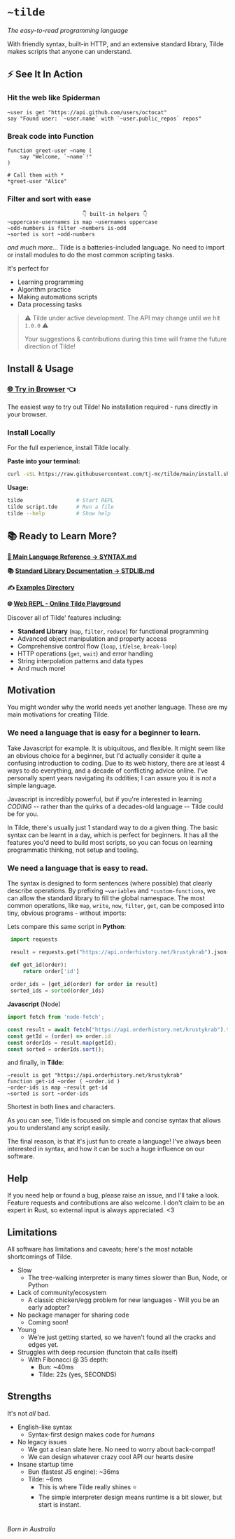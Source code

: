 # `~tilde` 

*The easy-to-read programming language*

With friendly syntax, built-in HTTP, and an extensive standard library, Tilde makes scripts that anyone can understand.

## ⚡️ See It In Action

### Hit the web like Spiderman
```tilde
~user is get "https://api.github.com/users/octocat"
say "Found user: `~user.name` with `~user.public_repos` repos"
```

### Break code into Function 
```tilde
function greet-user ~name (
    say "Welcome, `~name`!"
)

# Call them with *
*greet-user "Alice"
```

### Filter and sort with ease 
```tilde
                        👇 built-in helpers 👇
~uppercase-usernames is map ~usernames uppercase
~odd-numbers is filter ~numbers is-odd
~sorted is sort ~odd-numbers
```

_and much more..._ 
Tilde is a batteries-included language. No need to import or install modules to do the most common scripting tasks. 

It's perfect for 
- Learning programming
- Algorithm practice
- Making automations scripts
- Data processing tasks


> ⚠️ Tilde under active development. The API may change until we hit `1.0.0` ⚠️
> 
> Your suggestions & contributions during this time will frame the future direction of Tilde!
## Install & Usage

### [🌐 Try in Browser](https://tj-mc.github.io/tilde/) 👈

The easiest way to try out Tilde! No installation required - runs directly in your browser.




### Install Locally
For the full experience, install Tilde locally.

**Paste into your terminal:**
```bash
curl -sSL https://raw.githubusercontent.com/tj-mc/tilde/main/install.sh | bash
```

**Usage:**
```bash
tilde                 # Start REPL
tilde script.tde      # Run a file
tilde --help          # Show help
```

## 📚 Ready to Learn More?

**[📖 Main Language Reference → SYNTAX.md](docs/SYNTAX.md)**

**📚 [Standard Library Documentation → STDLIB.md](docs/STDLIB.md)**

**✍️ [Examples Directory](./examples)**

**🌐 [Web REPL - Online Tilde Playground](https://tj-mc.github.io/tilde/)**


Discover all of Tilde' features including:
- **Standard Library** (`map`, `filter`, `reduce`) for functional programming
- Advanced object manipulation and property access
- Comprehensive control flow (`loop`, `if`/`else`, `break-loop`)
- HTTP operations (`get`, `wait`) and error handling
- String interpolation patterns and data types
- And much more!


## Motivation
You might wonder why the world needs yet another language. These are my main motivations for creating Tilde.

### We need a language that is easy for a beginner to **learn**.

Take Javascript for example. It is ubiquitous, and flexible. It might seem like an obvious choice for a beginner, but I'd actually consider it quite a confusing introduction to coding.
Due to its web history, there are at least 4 ways to do everything, and a decade of conflicting advice online. I've personally spent years navigating its oddities; I can assure you it is *not* a simple language.

Javascript is incredibly powerful, but if you're interested in learning _CODING_ -- rather than the quirks of a decades-old language -- Tilde could be for you.

In Tilde, there's usually just 1 standard way to do a given thing. 
The basic syntax can be learnt in a day, which is perfect for beginners. It has all the features you'd need to build most scripts, so you can focus on learning programmatic thinking, not setup and tooling.

### We need a language that is easy to **read**.

The syntax is designed to form sentences (where possible) that clearly describe operations.
By prefixing `~variables` and `*custom-functions`, we can allow the standard library to fill the global namespace. The most common operations, like `map`, `write`, `now`, `filter`, `get`, can be composed into tiny, obvious programs - without imports:


Lets compare this same script in **Python**:
```python
 import requests

 result = requests.get("https://api.orderhistory.net/krustykrab").json()

 def get_id(order):
     return order['id']
     
 order_ids = [get_id(order) for order in result]
 sorted_ids = sorted(order_ids)

```

**Javascript** (Node)
```js
import fetch from 'node-fetch';

const result = await fetch("https://api.orderhistory.net/krustykrab").then(r => r.json());
const getId = (order) => order.id
const orderIds = result.map(getId);
const sorted = orderIds.sort();
```

and finally, in **Tilde**:
```tilde
~result is get "https://api.orderhistory.net/krustykrab"
function get-id ~order ( ~order.id )
~order-ids is map ~result get-id
~sorted is sort ~order-ids
```
Shortest in both lines and characters.

As you can see, Tilde is focused on simple and concise syntax that allows you to understand any script easily.

The final reason, is that it's just fun to create a language! I've always been interested in syntax, and how it can be such a huge influence on our software.

## Help
If you need help or found a bug, please raise an issue, and I'll take a look. 
Feature requests and contributions are also welcome. I don't claim to be an expert in Rust, so external input is always appreciated. <3 



## Limitations
All software has limitations and caveats; here's the most notable shortcomings of Tilde.

- Slow
  - The tree-walking interpreter is many times slower than Bun, Node, or Python
- Lack of community/ecosystem
  - A classic chicken/egg problem for new languages - Will you be an early adopter? 
- No package manager for sharing code
  - Coming soon!
- Young
  - We're just getting started, so we haven't found all the cracks and edges yet.
- Struggles with deep recursion (functoin that calls itself)
  - With Fibonacci @ 35 depth:
    - Bun: ~40ms
    - Tilde: 22s (yes, SECONDS)

## Strengths
It's not _all_ bad.

- English-like syntax
  - Syntax-first design makes code for _humans_
- No legacy issues
  - We got a clean slate here. No need to worry about back-compat!
  - We can design whatever crazy cool API our hearts desire
- Insane startup time
  - Bun (fastest JS engine): ~36ms
  - Tilde: ~6ms
    - This is where Tilde really shines ⭐
    - The simple interpreter design means runtime is a bit slower, but start is instant.

#
 _Born in Australia_